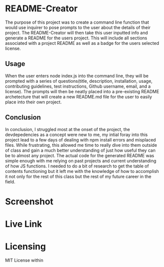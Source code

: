 # README-Creator

The purpose of this project was to create a command line function that would use inquirer to pose prompts to the user about the details of their project. The README-Creator will then take this user inputted info and generate a README for the users project. This will include all sections associated with a project README as well as a badge for the users selected license.

## Usage

When the user enters node index.js into the command line, they will be prompted with a series of questions(title, description, installation, usage, contributing guidelines, test instructions, Github username, email, and a license). The prompts will then be neatly placed into a pre-existing README archetecture that will create a new README.md file for the user to easily place into their own project.

## Conclusion

In conclusion, I struggled most at the onset of the project, the devdepedencies as a concept were new to me, my intial foray into this project lead to a few days of dealing with npm install errors and misplaced files. While frustrating, this allowed me time to really dive into them outside of class and gain a much better understanding of just how useful they can be to almost any project. The actual code for the generated README was simple enough with me relying on past projects and current understanding of how JS functions. I needed to do a bit of research to get the table of contents functioning but it left me with the knowledge of how to accomplish it not only for the rest of this class but the rest of my future career in the field.

# Screenshot



# Live Link



# Licensing
MIT License within